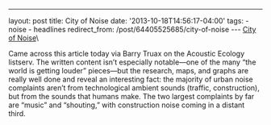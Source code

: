---
layout: post 
title: City of Noise 
date: '2013-10-18T14:56:17-04:00' 
tags: - noise - headlines 
redirect_from: /post/64405525685/city-of-noise 
--- [City of Noise](http://www.ottawacitizen.com/City+Noise+What+that+Ottawa+getting+louder/9049955/story.html)\

Came across this article today via Barry Truax on the Acoustic Ecology listserv. The written content isn’t especially notable—one of the many “the world is getting louder” pieces—but the research, maps, and graphs are really well done and reveal an interesting fact: the majority of urban noise complaints aren’t from technological ambient sounds (traffic, construction), but from the sounds that humans make. The two largest complaints by far are “music” and “shouting,” with construction noise coming in a distant third.

